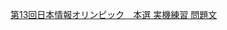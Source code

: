 [第13回日本情報オリンピック　本選 実機練習 問題文](https://github.com/shinokada/ioi-jp/blob/master/2014/2014-ho/problem2014-practice/2014-ho-pr.pdf)
